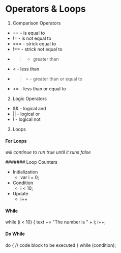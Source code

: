# Operators & Loops

1. Comparison Operators
- == - is equal to
- != - is not equal to
- === - strick equal to
- !== - strick not equal to
- > - greater than
- < - less than
- >= - greater than or equal to
- <= - less than or equal to

2. Logic Operators
- && - logical and
- || - logical or
- ! - logical not

3. Loops

#### For Loops
*will continue to run true until it runs false*

####### Loop Counters

- Initialization
    - var i = 0;
- Condition
    - i < 10;
- Update
    - i++

#### While
while (i < 10) {
  text += "The number is " + i;
  i++;

#### Do While

do {
  // code block to be executed
}
while (condition);